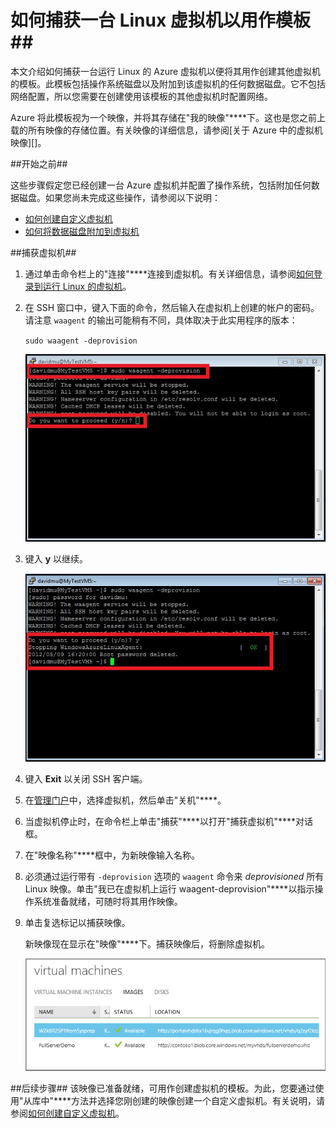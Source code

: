 ﻿<properties linkid="manage-linux-howto-capture-an-image" urlDisplayName="Capture an image" pageTitle="捕获运行 Linux 的虚拟机的映像" metaKeywords="Azure Linux vm, Linux vm" description="了解如何捕获运行 Linux 的 Azure 虚拟机 (VM) 的映像。 " metaCanonical="" services="virtual-machines" documentationCenter="" title="How to Capture an Image of a Virtual Machine Running Linux" authors="kathydav" solutions="" manager="jeffreyg" editor="tysonn" />



# 如何捕获一台 Linux 虚拟机以用作模板##

本文介绍如何捕获一台运行 Linux 的 Azure 虚拟机以便将其用作创建其他虚拟机的模板。此模板包括操作系统磁盘以及附加到该虚拟机的任何数据磁盘。它不包括网络配置，所以您需要在创建使用该模板的其他虚拟机时配置网络。

Azure 将此模板视为一个映像，并将其存储在"我的映像"****下。这也是您之前上载的所有映像的存储位置。有关映像的详细信息，请参阅[关于 Azure 中的虚拟机映像][]。

##开始之前##

这些步骤假定您已经创建一台 Azure 虚拟机并配置了操作系统，包括附加任何数据磁盘。如果您尚未完成这些操作，请参阅以下说明：

- [如何创建自定义虚拟机][]
- [如何将数据磁盘附加到虚拟机][]

##捕获虚拟机##

1. 通过单击命令栏上的"连接"****连接到虚拟机。有关详细信息，请参阅[如何登录到运行 Linux 的虚拟机][]。

2. 在 SSH 窗口中，键入下面的命令，然后输入在虚拟机上创建的帐户的密码。请注意 `waagent` 的输出可能稍有不同，具体取决于此实用程序的版本：

	`sudo waagent -deprovision`

	![Deprovision the virtual machine](./media/virtual-machines-linux-capture-image/LinuxDeprovision.png)


3. 键入 **y** 以继续。

	![Deprovision of virtual machine successful](./media/virtual-machines-linux-capture-image/LinuxDeprovision2.png)

4. 键入 **Exit** 以关闭 SSH 客户端。

5. 在[管理门户](http://manage.windowsazure.cn)中，选择虚拟机，然后单击"关机"****。

6. 当虚拟机停止时，在命令栏上单击"捕获"****以打开"捕获虚拟机"****对话框。

7.	在"映像名称"****框中，为新映像输入名称。

8.	必须通过运行带有 `-deprovision` 选项的 `waagent` 命令来 *deprovisioned* 所有 Linux 映像。单击"我已在虚拟机上运行 waagent-deprovision"****以指示操作系统准备就绪，可随时将其用作映像。

9.	单击复选标记以捕获映像。

	新映像现在显示在"映像"****下。捕获映像后，将删除虚拟机。

	![Image capture successful](./media/virtual-machines-linux-capture-image/VMCapturedImageAvailable.png)

##后续步骤##
该映像已准备就绪，可用作创建虚拟机的模板。为此，您要通过使用"从库中"****方法并选择您刚创建的映像创建一个自定义虚拟机。有关说明，请参阅[如何创建自定义虚拟机][]。
	
[如何登录到运行 Linux 的虚拟机]: ../virtual-machines-linux-how-to-log-on
[管理磁盘和映像]:http://msdn.microsoft.com/zh-cn/library/azure/jj672979.aspx
[如何创建自定义虚拟机]: ../virtual-machines-create-custom/
[如何将数据磁盘附加到虚拟机]: ../storage-windows-attach-disk/

